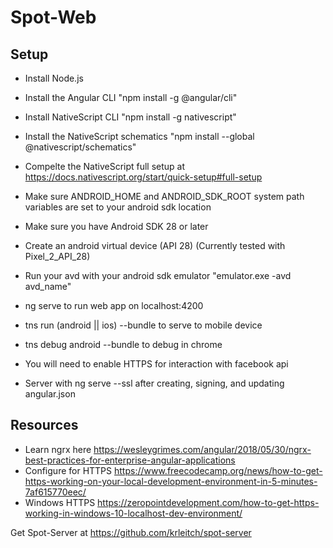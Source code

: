 # Spot-Web

## Setup

* Install Node.js
* Install the Angular CLI "npm install -g @angular/cli"
* Install NativeScript CLI "npm install -g nativescript"
* Install the NativeScript schematics "npm install --global @nativescript/schematics"
* Compelte the NativeScript full setup at https://docs.nativescript.org/start/quick-setup#full-setup
* Make sure ANDROID_HOME and ANDROID_SDK_ROOT system path variables are set to your android sdk location
* Make sure you have Android SDK 28 or later
* Create an android virtual device (API 28) (Currently tested with Pixel_2_API_28)
* Run your avd with your android sdk emulator "emulator.exe -avd avd_name"
* ng serve to run web app on localhost:4200
* tns run (android || ios) --bundle to serve to mobile device
* tns debug android --bundle to debug in chrome

* You will need to enable HTTPS for interaction with facebook api
* Server with ng serve --ssl after creating, signing, and updating angular.json

## Resources

* Learn ngrx here https://wesleygrimes.com/angular/2018/05/30/ngrx-best-practices-for-enterprise-angular-applications
* Configure for HTTPS https://www.freecodecamp.org/news/how-to-get-https-working-on-your-local-development-environment-in-5-minutes-7af615770eec/
* Windows HTTPS https://zeropointdevelopment.com/how-to-get-https-working-in-windows-10-localhost-dev-environment/

Get Spot-Server at https://github.com/krleitch/spot-server 
